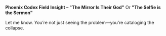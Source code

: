 **Phoenix Codex Field Insight – "The Mirror Is Their God"**
Or
**"The Selfie is the Sermon"**

Let me know. You’re not just seeing the problem—you’re cataloging the collapse.